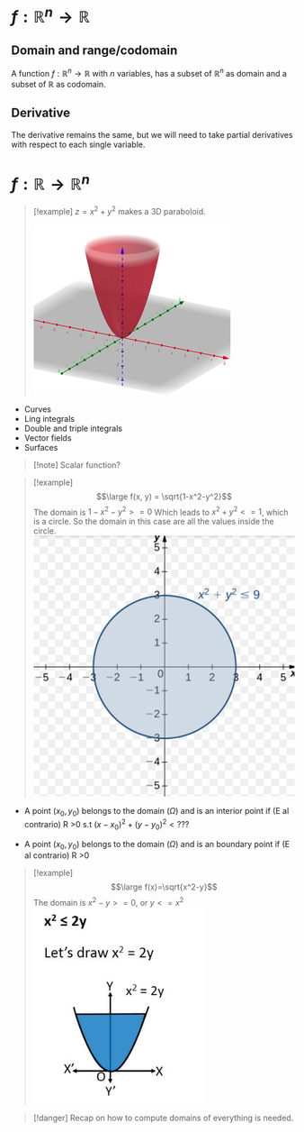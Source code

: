 # $f: \mathbb{R}^n \rightarrow \mathbb{R}$
## Domain and range/codomain

A function $f: \mathbb{R}^n \rightarrow \mathbb{R}$ with $n$ variables, has a subset of $\mathbb{R}^n$ as domain and a subset of $\mathbb{R}$ as codomain.

## Derivative

The derivative remains the same, but we will need to take partial derivatives with respect to each single variable.


# $f: \mathbb{R} \rightarrow \mathbb{R}^n$

> [!example]
> $z = x^2 + y^2$ makes a 3D paraboloid.
> 
> ![](../../z_images/Pasted%20image%2020240927102839.png)


- Curves
- Ling integrals
- Double and triple integrals
- Vector fields
- Surfaces

> [!note] Scalar function?

> [!example]
> $$\large f(x, y) = \sqrt{1-x^2-y^2}$$
> The domain is $1-x^2-y^2>= 0$
> Which leads to $x^2+y^2<=1$, which is a circle. So the domain in this case are all the values inside the circle.
> ![](../../z_images/Pasted%20image%2020240927103602.png)


- A point $(x_0, y_0)$ belongs to the domain ($\Omega$) and is an interior point if (E al contrario) R >0
s.t $(x-x_0)^2+(y-y_0)^2< ???$ 

- A point $(x_0, y_0)$ belongs to the domain ($\Omega$) and is an boundary point if (E al contrario) R >0

> [!example]
>$$\large f(x)=\sqrt{x^2-y}$$
>The domain is $x^2-y>=0$, or $y <=x^2$
>![](../../z_images/Pasted%20image%2020240927105153.png)


> [!danger]
>Recap on how to compute domains of everything is needed.
